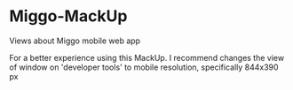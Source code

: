 # Miggo-MackUp
Views about Miggo mobile web app

For a better experience using this MackUp. 
I recommend changes the view of window on 'developer tools' to mobile resolution, specifically 844x390 px
